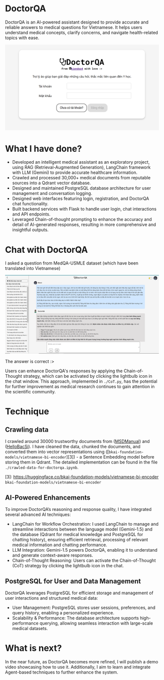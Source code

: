 # DoctorQA

DoctorQA is an AI-powered assistant designed to provide accurate and reliable answers to medical questions for Vietnamese. It helps users understand medical concepts, clarify concerns, and navigate health-related topics with ease.

![](./Image/intro.png)

# What I have done?

* Developed an intelligent medical assistant as an exploratory project, using RAG (Retrieval-Augmented
Generation), LangChain framework with LLM (Gemini) to provide accurate healthcare information.
* Crawled and processed 30,000+ medical documents from reputable sources into a Qdrant vector database.
* Designed and maintained PostgreSQL database architecture for user management and conversation logging.
* Designed web interfaces featuring login, registration, and DoctorQA chat functionality.
* Built backend services with Flask to handle user login, chat interactions and API endpoints.
* Leveraged Chain-of-thought prompting to enhance the accuracy and detail of AI-generated responses, resulting in more comprehensive and insightful outputs.

#  Chat with DoctorQA

I asked a question from MedQA-USMLE dataset (which have been translated into Vietnamese)

![](./Image/answer.png)

The answer is correct :>

Users can enhance DoctorQA's responses by applying the Chain-of-Thought strategy, which can be activated by clicking the lightbulb icon in the chat window. This approach, implemented in ```./CoT.py```, has the potential for further improvement as medical research continues to gain attention in the scientific community.

# Technique

## Crawling data

I crawled around 30000 trustworthy documents from ([MSDManual][1]) and ([HelloBacSi][2]). I have cleaned the data, chunked the documents, and converted them into vector representations using ([```bkai-foundation-models/vietnamese-bi-encoder```][3]) - a Sentence Embedding model before storing them in Qdrant. The detailed implementation can be found in the file ```./crawled-data-for-doctorqa.ipynb```.

[1]: https://www.msdmanuals.com/vi/professional "MSDManual"

[2]: https://www.msdmanuals.com/vi/professional "HelloBacSi"

[3]: https://huggingface.co/bkai-foundation-models/vietnamese-bi-encoder ```bkai-foundation-models/vietnamese-bi-encoder```

## AI-Powered Enhancements

To improve DoctorQA’s reasoning and response quality, I have integrated several advanced AI techniques:

* LangChain for Workflow Orchestration: I used LangChain to manage and streamline interactions between the language model (Gemini-1.5) and the database (Qdrant for medical knowledge and PostgreSQL for chatting history), ensuring efficient retrieval, processing of relevant medical information and chatting performance.
* LLM Integration: Gemini-1.5 powers DoctorQA, enabling it to understand and generate context-aware responses.
* Chain-of-Thought Reasoning: Users can activate the Chain-of-Thought (CoT) strategy by clicking the lightbulb icon in the chat.

## PostgreSQL for User and Data Management

DoctorQA leverages PostgreSQL for efficient storage and management of user interactions and structured medical data:

* User Management: PostgreSQL stores user sessions, preferences, and query history, enabling a personalized experience.
* Scalability & Performance: The database architecture supports high-performance querying, allowing seamless interaction with large-scale medical datasets.

# What is next?

In the near future, as DoctorQA becomes more refined, I will publish a demo video showcasing how to use it. Additionally, I aim to learn and integrate Agent-based techniques to further enhance the system.
